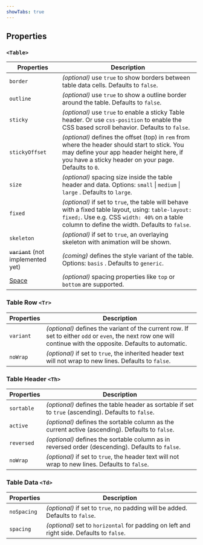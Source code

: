 ```yaml
---
showTabs: true
---
```


## Properties

### `<Table>`

| Properties                                  | Description                                                                                                                                                                                          |
| ------------------------------------------- | ---------------------------------------------------------------------------------------------------------------------------------------------------------------------------------------------------- |
| `border`                                    | _(optional)_ use `true` to show borders between table data cells. Defaults to `false`.                                                                                                               |
| `outline`                                   | _(optional)_ use `true` to show a outline border around the table. Defaults to `false`.                                                                                                              |
| `sticky`                                    | _(optional)_ use `true` to enable a sticky Table header. Or use `css-position` to enable the CSS based scroll behavior. Defaults to `false`.                                                         |
| `stickyOffset`                              | _(optional)_ defines the offset (top) in `rem` from where the header should start to stick. You may define your app header height here, if you have a sticky header on your page. Defaults to `0`.   |
| `size`                                      | _(optional)_ spacing size inside the table header and data. Options: `small` \| `medium` \| `large` \. Defaults to `large`.                                                                          |
| `fixed`                                     | _(optional)_ if set to `true`, the table will behave with a fixed table layout, using: `table-layout: fixed;`. Use e.g. CSS `width: 40%` on a table column to define the width. Defaults to `false`. |
| `skeleton`                                  | _(optional)_ if set to `true`, an overlaying skeleton with animation will be shown.                                                                                                                  |
| ~~`variant`~~ (not implemented yet)         | _(coming)_ defines the style variant of the table. Options: `basis` . Defaults to `generic`.                                                                                                         |
| [Space](/uilib/components/space/properties) | _(optional)_ spacing properties like `top` or `bottom` are supported.                                                                                                                                |

### Table Row `<Tr>`

| Properties | Description                                                                                                                                                     |
| ---------- | --------------------------------------------------------------------------------------------------------------------------------------------------------------- |
| `variant`  | _(optional)_ defines the variant of the current row. If set to either `odd` or `even`, the next row one will continue with the opposite. Defaults to automatic. |
| `noWrap`   | _(optional)_ if set to `true`, the inherited header text will not wrap to new lines. Defaults to `false`.                                                       |

### Table Header `<Th>`

| Properties | Description                                                                                          |
| ---------- | ---------------------------------------------------------------------------------------------------- |
| `sortable` | _(optional)_ defines the table header as sortable if set to `true` (ascending). Defaults to `false`. |
| `active`   | _(optional)_ defines the sortable column as the current active (ascending). Defaults to `false`.     |
| `reversed` | _(optional)_ defines the sortable column as in reversed order (descending). Defaults to `false`.     |
| `noWrap`   | _(optional)_ if set to `true`, the header text will not wrap to new lines. Defaults to `false`.      |

### Table Data `<Td>`

| Properties  | Description                                                                               |
| ----------- | ----------------------------------------------------------------------------------------- |
| `noSpacing` | _(optional)_ if set to `true`, no padding will be added. Defaults to `false`.             |
| `spacing`   | _(optional)_ set to `horizontal` for padding on left and right side. Defaults to `false`. |
